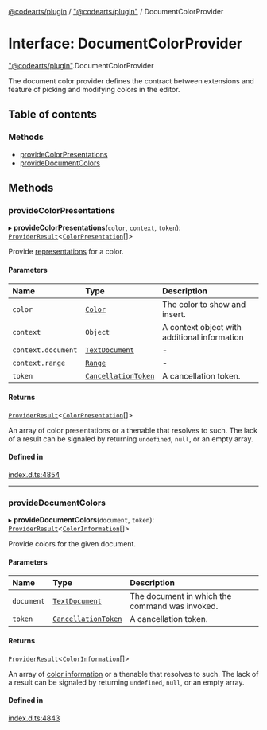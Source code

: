 [@codearts/plugin](../README.md) / ["@codearts/plugin"](../modules/_codearts_plugin_.md) / DocumentColorProvider

# Interface: DocumentColorProvider

["@codearts/plugin"](../modules/_codearts_plugin_.md).DocumentColorProvider

The document color provider defines the contract between extensions and feature of
picking and modifying colors in the editor.

## Table of contents

### Methods

- [provideColorPresentations](codearts_plugin_.DocumentColorProvider.md#providecolorpresentations)
- [provideDocumentColors](codearts_plugin_.DocumentColorProvider.md#providedocumentcolors)

## Methods

### provideColorPresentations

▸ **provideColorPresentations**(`color`, `context`, `token`): [`ProviderResult`](../modules/_codearts_plugin_.md#providerresult)<[`ColorPresentation`](../classes/codearts_plugin_.ColorPresentation.md)[]\>

Provide [representations](../classes/codearts_plugin_.ColorPresentation.md) for a color.

#### Parameters

| Name | Type | Description |
| :------ | :------ | :------ |
| `color` | [`Color`](../classes/codearts_plugin_.Color.md) | The color to show and insert. |
| `context` | `Object` | A context object with additional information |
| `context.document` | [`TextDocument`](codearts_plugin_.TextDocument.md) | - |
| `context.range` | [`Range`](../classes/codearts_plugin_.Range.md) | - |
| `token` | [`CancellationToken`](codearts_plugin_.CancellationToken.md) | A cancellation token. |

#### Returns

[`ProviderResult`](../modules/_codearts_plugin_.md#providerresult)<[`ColorPresentation`](../classes/codearts_plugin_.ColorPresentation.md)[]\>

An array of color presentations or a thenable that resolves to such. The lack of a result
can be signaled by returning `undefined`, `null`, or an empty array.

#### Defined in

[index.d.ts:4854](https://github.com/huaweicloud/cloudide-plugin-api/blob/4d28848/index.d.ts#L4854)

___

### provideDocumentColors

▸ **provideDocumentColors**(`document`, `token`): [`ProviderResult`](../modules/_codearts_plugin_.md#providerresult)<[`ColorInformation`](../classes/codearts_plugin_.ColorInformation.md)[]\>

Provide colors for the given document.

#### Parameters

| Name | Type | Description |
| :------ | :------ | :------ |
| `document` | [`TextDocument`](codearts_plugin_.TextDocument.md) | The document in which the command was invoked. |
| `token` | [`CancellationToken`](codearts_plugin_.CancellationToken.md) | A cancellation token. |

#### Returns

[`ProviderResult`](../modules/_codearts_plugin_.md#providerresult)<[`ColorInformation`](../classes/codearts_plugin_.ColorInformation.md)[]\>

An array of [color information](../classes/codearts_plugin_.ColorInformation.md) or a thenable that resolves to such. The lack of a result
can be signaled by returning `undefined`, `null`, or an empty array.

#### Defined in

[index.d.ts:4843](https://github.com/huaweicloud/cloudide-plugin-api/blob/4d28848/index.d.ts#L4843)

